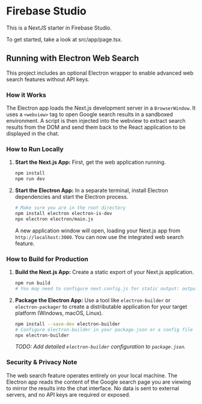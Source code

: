 
# Firebase Studio

This is a NextJS starter in Firebase Studio.

To get started, take a look at src/app/page.tsx.

## Running with Electron Web Search

This project includes an optional Electron wrapper to enable advanced web search features without API keys.

### How it Works

The Electron app loads the Next.js development server in a `BrowserWindow`. It uses a `<webview>` tag to open Google search results in a sandboxed environment. A script is then injected into the webview to extract search results from the DOM and send them back to the React application to be displayed in the chat.

### How to Run Locally

1.  **Start the Next.js App:**
    First, get the web application running.

    ```bash
    npm install
    npm run dev
    ```

2.  **Start the Electron App:**
    In a separate terminal, install Electron dependencies and start the Electron process.

    ```bash
    # Make sure you are in the root directory
    npm install electron electron-is-dev
    npx electron electron/main.js
    ```

    A new application window will open, loading your Next.js app from `http://localhost:3000`. You can now use the integrated web search feature.

### How to Build for Production

1.  **Build the Next.js App:**
    Create a static export of your Next.js application.

    ```bash
    npm run build
    # You may need to configure next.config.js for static output: output: 'export'
    ```

2.  **Package the Electron App:**
    Use a tool like `electron-builder` or `electron-packager` to create a distributable application for your target platform (Windows, macOS, Linux).

    ```bash
    npm install --save-dev electron-builder
    # Configure electron-builder in your package.json or a config file
    npx electron-builder
    ```
    
    *TODO: Add detailed `electron-builder` configuration to `package.json`.*

### Security & Privacy Note

The web search feature operates entirely on your local machine. The Electron app reads the content of the Google search page you are viewing to mirror the results into the chat interface. No data is sent to external servers, and no API keys are required or exposed.

